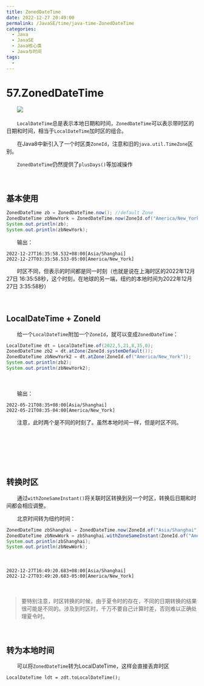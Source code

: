 ```yaml
---
title: ZonedDateTime
date: 2022-12-27 20:49:00
permalink: /JavaSE/time/java-time-ZonedDateTime
categories:
  - Java
  - JavaSE
  - Java核心类
  - Java与时间
tags:
  - 
---
```





# 57.ZonedDateTime

　　‍​![](https://image.peterjxl.com/blog/re-background.jpg)

　　​`LocalDateTime`​总是表示本地日期和时间，`ZonedDateTime`​可以表示带时区的日期和时间，相当于`LocalDateTime`​加时区的组合。

　　在Java8中新引入了一个时区类`ZoneId`​，注意和旧的`java.util.TimeZone`​区别。

　　​`ZonedDateTime`​仍然提供了`plusDays()`​等加减操作

<!-- more -->　　‍

## 基本使用

```java
ZonedDateTime zb = ZonedDateTime.now(); //default Zone
ZonedDateTime zbNewYork = ZonedDateTime.now(ZoneId.of("America/New_York"));
System.out.println(zb);
System.out.println(zbNewYork);
```

　　输出：

```
2022-12-27T16:35:58.532+08:00[Asia/Shanghai]
2022-12-27T03:35:58.533-05:00[America/New_York]
```

　　时区不同，但表示的时间都是同一时刻（也就是说在上海时区的2022年12月27日 16:35:58秒，这个时刻，在地球的另一端，纽约的本地时间为2022年12月27日 3:35:58秒）

　　‍

## LocalDateTime + ZoneId

　　给一个`LocalDateTime`​附加一个`ZoneId`​，就可以变成`ZonedDateTime`​：

```java
LocalDateTime dt = LocalDateTime.of(2022,5,21,8,35,0);
ZonedDateTime zb2 = dt.atZone(ZoneId.systemDefault());
ZonedDateTime zbNewYork2 = dt.atZone(ZoneId.of("America/New_York"));
System.out.println(zb2);
System.out.println(zbNewYork2);
```

　　‍

　　输出：

```
2022-05-21T08:35+08:00[Asia/Shanghai]
2022-05-21T08:35-04:00[America/New_York]
```

　　注意，此时两个是不同的时刻了。虽然本地时间一样，但是时区不同。

　　‍

　　‍

　　‍

## 转换时区

　　通过`withZoneSameInstant()`​将关联时区转换到另一个时区，转换后日期和时间都会相应调整。

　　北京时间转为纽约时间：

```java
ZonedDateTime zbShanghai = ZonedDateTime.now(ZoneId.of("Asia/Shanghai"));
ZonedDateTime zbNewWork = zbShanghai.withZoneSameInstant(ZoneId.of("America/New_York"));
System.out.println(zbShanghai);
System.out.println(zbNewWork);
```

　　‍

```
2022-12-27T16:49:20.683+08:00[Asia/Shanghai]
2022-12-27T03:49:20.683-05:00[America/New_York]
```

　　‍

> 要特别注意，时区转换的时候，由于夏令时的存在，不同的日期转换的结果很可能是不同的。涉及到时区时，千万不要自己计算时差，否则难以正确处理夏令时。

　　‍

## 转为本地时间

　　可以将`ZonedDateTime`​转为LocalDateTime，这样会直接丢弃时区

```
LocalDateTime ldt = zdt.toLocalDateTime();
```
